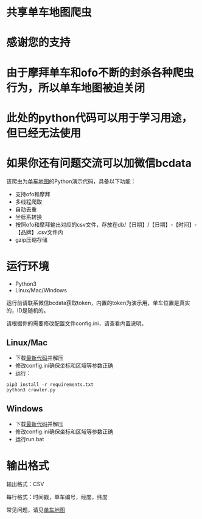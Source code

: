 共享单车地图爬虫
====================


# 感谢您的支持
# 由于摩拜单车和ofo不断的封杀各种爬虫行为，所以单车地图被迫关闭
# 此处的python代码可以用于学习用途，但已经无法使用
# 如果你还有问题交流可以加微信bcdata

该爬虫为[单车地图](http://www.dancheditu.com)的Python演示代码，具备以下功能：
* 支持ofo和摩拜
* 多线程爬取
* 自动去重
* 坐标系转换
* 按照ofo和摩拜输出对应的csv文件，存放在db/【日期】/【日期】-【时间】-【品牌】.csv文件内
* gzip压缩存储

# 运行环境
* Python3
* Linux/Mac/Windows

运行前请联系微信bcdata获取token，内置的token为演示用，单车位置是真实的，ID是随机的。

请根据你的需要修改配置文件config.ini，请查看内置说明。

## Linux/Mac
* 下载[最新代码](https://github.com/derekhe/bike-crawler/archive/master.zip)并解压
* 修改config.ini确保坐标和区域等参数正确
* 运行：
```
pip3 install -r requirements.txt
python3 crawler.py
```

## Windows
* 下载[最新代码](https://github.com/derekhe/bike-crawler/archive/master.zip)并解压
* 修改config.ini确保坐标和区域等参数正确
* 运行run.bat

# 输出格式

输出格式：CSV

每行格式：时间戳，单车编号，经度，纬度

常见问题，请见[单车地图](http://www.dancheditu.com)
